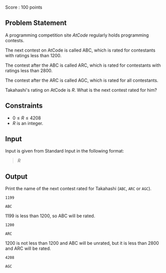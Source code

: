 Score : $100$ points

## Problem Statement

A programming competition site *AtCode* regularly holds programming contests.

The next contest on AtCode is called ABC, which is rated for contestants with ratings less than $1200$.

The contest after the ABC is called ARC, which is rated for contestants with ratings less than $2800$.

The contest after the ARC is called AGC, which is rated for all contestants.

Takahashi's rating on AtCode is $R$. What is the next contest rated for him?

## Constraints

- $0 \leq R \leq 4208$
- $R$ is an integer.

## Input

Input is given from Standard Input in the following format:

> $R$

## Output

Print the name of the next contest rated for Takahashi (`ABC`, `ARC` or `AGC`).

```input1
1199
```

```output1
ABC
```

$1199$ is less than $1200$, so ABC will be rated.

```input2
1200
```

```output2
ARC
```

$1200$ is not less than $1200$ and ABC will be unrated, but it is less than $2800$ and ARC will be rated.

```input3
4208
```

```output3
AGC
```